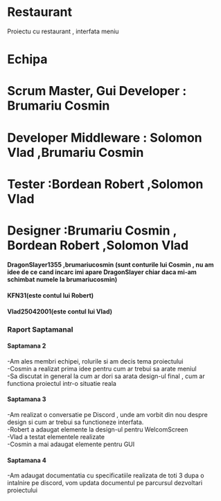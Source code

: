 # Restaurant

Proiectu cu restaurant , interfata meniu

# Echipa

  # Scrum Master, Gui Developer : Brumariu Cosmin
  # Developer Middleware : Solomon Vlad ,Brumariu Cosmin
  # Tester :Bordean Robert ,Solomon Vlad
  # Designer :Brumariu Cosmin , Bordean Robert ,Solomon Vlad
  #### DragonSlayer1355 ,brumariucosmin (sunt conturile lui Cosmin , nu am idee de ce cand incarc imi apare DragonSlayer chiar daca mi-am schimbat numele la brumariucosmin)
  #### KFN31(este contul lui Robert)
  #### Vlad25042001(este contul lui Vlad)
### Raport Saptamanal

#### Saptamana 2

  -Am ales membri echipei, rolurile si am decis tema proiectului <br>
  -Cosmin a realizat prima idee pentru cum ar trebui sa arate meniul <br>
  -Sa discutat in general la cum ar dori sa arata design-ul final , cum ar functiona proiectul intr-o situatie reala

#### Saptamana 3

  -Am realizat o conversatie pe Discord , unde am vorbit din nou despre design si cum ar trebui sa functioneze interfata. <br>
  -Robert a adaugat elemente la design-ul pentru WelcomScreen <br>
  -Vlad a testat elementele realizate <br>
  -Cosmin a mai adaugat elemente pentru GUI 

#### Saptamana 4
  -Am adaugat documentatia cu specificatiile realizata de toti 3 dupa o intalnire pe discord, vom updata documentul pe parcursul dezvoltari proiectului

  


